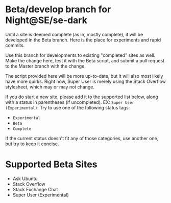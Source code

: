 # Beta/develop branch for Night@SE/se-dark

Until a site is deemed complete (as in, mostly complete), it will be developed in the Beta branch. Here is the place for experiments and rapid commits.

Use this branch for developments to existing "completed" sites as well. Make the change here, test it with the Beta script, and submit a pull request to the Master branch with the change.

The script provided here will be more up-to-date, but it will also most likely have more quirks. Right now, Super User is merely using the Stack Overflow stylesheet, which may or may not change.

If you do start a new site, please add it to the supported list below, along with a status in parentheses (if uncompleted). EX: `Super User (Experimental)`. Try to use one of the following status tags:

 - `Experimental`
 - `Beta`
 - `Complete`
 
If the current status doesn't fit any of those categories, use another one, but try to keep it concise.

# Supported Beta Sites

 - Ask Ubuntu
 - Stack Overflow
 - Stack Exchange Chat
 - Super User (Experimental)
